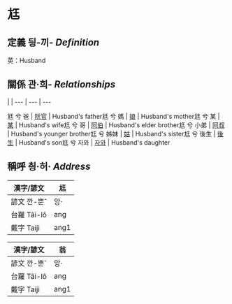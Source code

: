 # 尪
## 定義 딍-끼- _Definition_




英：Husband

## 關係 관·희- _Relationships_

 | | 
--- | --- | --- 


尪 兮 爸 | [阮官](member57.md) | Husband's father尪 兮 媽 | [娘](member58.md) | Husband's mother尪 兮 某 | [某](member18.md) | Husband's wife尪 兮 哥 | [阿伯](member59.md) | Husband's elder brother尪 兮 小弟 | [阿叔](member60.md) | Husband's younger brother尪 兮 姊妹 | [姑](member61.md) | Husband's sister尪 兮 後生 | [後生](member19.md) | Husband's son尪 兮 자와 | [자와](member20.md) | Husband's daughter

## 稱呼 칑·허· _Address_

漢字/諺文 | 尪
--- | ---
諺文 깐-뿐ˆ | 앙·
台羅 Tâi-lô | ang
戴字 Taiji | ang1


漢字/諺文 | 翁
--- | ---
諺文 깐-뿐ˆ | 앙·
台羅 Tâi-lô | ang
戴字 Taiji | ang1


